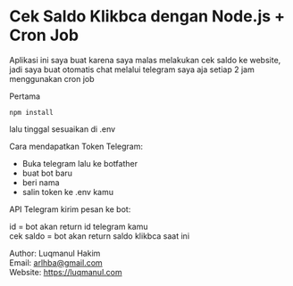 # Cek Saldo Klikbca dengan Node.js + Cron Job

Aplikasi ini saya buat karena saya malas melakukan cek saldo ke website,
jadi saya buat otomatis chat melalui telegram saya aja setiap 2 jam menggunakan cron job

Pertama

```
npm install
```

lalu tinggal sesuaikan di .env

Cara mendapatkan Token Telegram:

- Buka telegram lalu ke botfather
- buat bot baru
- beri nama
- salin token ke .env kamu

API Telegram kirim pesan ke bot:

id = bot akan return id telegram kamu  
cek saldo = bot akan return saldo klikbca saat ini

Author: Luqmanul Hakim  
Email: arlhba@gmail.com  
Website: https://luqmanul.com
